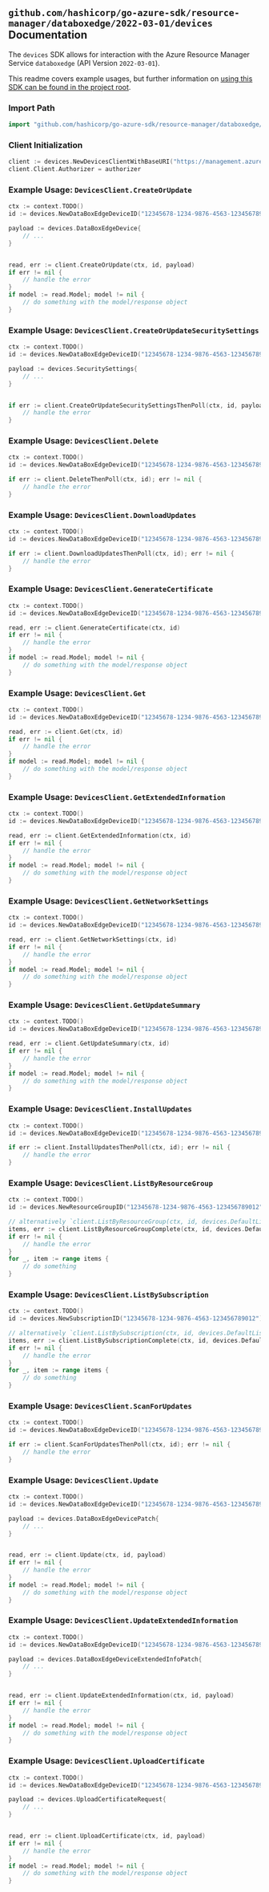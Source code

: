 
## `github.com/hashicorp/go-azure-sdk/resource-manager/databoxedge/2022-03-01/devices` Documentation

The `devices` SDK allows for interaction with the Azure Resource Manager Service `databoxedge` (API Version `2022-03-01`).

This readme covers example usages, but further information on [using this SDK can be found in the project root](https://github.com/hashicorp/go-azure-sdk/tree/main/docs).

### Import Path

```go
import "github.com/hashicorp/go-azure-sdk/resource-manager/databoxedge/2022-03-01/devices"
```


### Client Initialization

```go
client := devices.NewDevicesClientWithBaseURI("https://management.azure.com")
client.Client.Authorizer = authorizer
```


### Example Usage: `DevicesClient.CreateOrUpdate`

```go
ctx := context.TODO()
id := devices.NewDataBoxEdgeDeviceID("12345678-1234-9876-4563-123456789012", "example-resource-group", "dataBoxEdgeDeviceValue")

payload := devices.DataBoxEdgeDevice{
	// ...
}


read, err := client.CreateOrUpdate(ctx, id, payload)
if err != nil {
	// handle the error
}
if model := read.Model; model != nil {
	// do something with the model/response object
}
```


### Example Usage: `DevicesClient.CreateOrUpdateSecuritySettings`

```go
ctx := context.TODO()
id := devices.NewDataBoxEdgeDeviceID("12345678-1234-9876-4563-123456789012", "example-resource-group", "dataBoxEdgeDeviceValue")

payload := devices.SecuritySettings{
	// ...
}


if err := client.CreateOrUpdateSecuritySettingsThenPoll(ctx, id, payload); err != nil {
	// handle the error
}
```


### Example Usage: `DevicesClient.Delete`

```go
ctx := context.TODO()
id := devices.NewDataBoxEdgeDeviceID("12345678-1234-9876-4563-123456789012", "example-resource-group", "dataBoxEdgeDeviceValue")

if err := client.DeleteThenPoll(ctx, id); err != nil {
	// handle the error
}
```


### Example Usage: `DevicesClient.DownloadUpdates`

```go
ctx := context.TODO()
id := devices.NewDataBoxEdgeDeviceID("12345678-1234-9876-4563-123456789012", "example-resource-group", "dataBoxEdgeDeviceValue")

if err := client.DownloadUpdatesThenPoll(ctx, id); err != nil {
	// handle the error
}
```


### Example Usage: `DevicesClient.GenerateCertificate`

```go
ctx := context.TODO()
id := devices.NewDataBoxEdgeDeviceID("12345678-1234-9876-4563-123456789012", "example-resource-group", "dataBoxEdgeDeviceValue")

read, err := client.GenerateCertificate(ctx, id)
if err != nil {
	// handle the error
}
if model := read.Model; model != nil {
	// do something with the model/response object
}
```


### Example Usage: `DevicesClient.Get`

```go
ctx := context.TODO()
id := devices.NewDataBoxEdgeDeviceID("12345678-1234-9876-4563-123456789012", "example-resource-group", "dataBoxEdgeDeviceValue")

read, err := client.Get(ctx, id)
if err != nil {
	// handle the error
}
if model := read.Model; model != nil {
	// do something with the model/response object
}
```


### Example Usage: `DevicesClient.GetExtendedInformation`

```go
ctx := context.TODO()
id := devices.NewDataBoxEdgeDeviceID("12345678-1234-9876-4563-123456789012", "example-resource-group", "dataBoxEdgeDeviceValue")

read, err := client.GetExtendedInformation(ctx, id)
if err != nil {
	// handle the error
}
if model := read.Model; model != nil {
	// do something with the model/response object
}
```


### Example Usage: `DevicesClient.GetNetworkSettings`

```go
ctx := context.TODO()
id := devices.NewDataBoxEdgeDeviceID("12345678-1234-9876-4563-123456789012", "example-resource-group", "dataBoxEdgeDeviceValue")

read, err := client.GetNetworkSettings(ctx, id)
if err != nil {
	// handle the error
}
if model := read.Model; model != nil {
	// do something with the model/response object
}
```


### Example Usage: `DevicesClient.GetUpdateSummary`

```go
ctx := context.TODO()
id := devices.NewDataBoxEdgeDeviceID("12345678-1234-9876-4563-123456789012", "example-resource-group", "dataBoxEdgeDeviceValue")

read, err := client.GetUpdateSummary(ctx, id)
if err != nil {
	// handle the error
}
if model := read.Model; model != nil {
	// do something with the model/response object
}
```


### Example Usage: `DevicesClient.InstallUpdates`

```go
ctx := context.TODO()
id := devices.NewDataBoxEdgeDeviceID("12345678-1234-9876-4563-123456789012", "example-resource-group", "dataBoxEdgeDeviceValue")

if err := client.InstallUpdatesThenPoll(ctx, id); err != nil {
	// handle the error
}
```


### Example Usage: `DevicesClient.ListByResourceGroup`

```go
ctx := context.TODO()
id := devices.NewResourceGroupID("12345678-1234-9876-4563-123456789012", "example-resource-group")

// alternatively `client.ListByResourceGroup(ctx, id, devices.DefaultListByResourceGroupOperationOptions())` can be used to do batched pagination
items, err := client.ListByResourceGroupComplete(ctx, id, devices.DefaultListByResourceGroupOperationOptions())
if err != nil {
	// handle the error
}
for _, item := range items {
	// do something
}
```


### Example Usage: `DevicesClient.ListBySubscription`

```go
ctx := context.TODO()
id := devices.NewSubscriptionID("12345678-1234-9876-4563-123456789012")

// alternatively `client.ListBySubscription(ctx, id, devices.DefaultListBySubscriptionOperationOptions())` can be used to do batched pagination
items, err := client.ListBySubscriptionComplete(ctx, id, devices.DefaultListBySubscriptionOperationOptions())
if err != nil {
	// handle the error
}
for _, item := range items {
	// do something
}
```


### Example Usage: `DevicesClient.ScanForUpdates`

```go
ctx := context.TODO()
id := devices.NewDataBoxEdgeDeviceID("12345678-1234-9876-4563-123456789012", "example-resource-group", "dataBoxEdgeDeviceValue")

if err := client.ScanForUpdatesThenPoll(ctx, id); err != nil {
	// handle the error
}
```


### Example Usage: `DevicesClient.Update`

```go
ctx := context.TODO()
id := devices.NewDataBoxEdgeDeviceID("12345678-1234-9876-4563-123456789012", "example-resource-group", "dataBoxEdgeDeviceValue")

payload := devices.DataBoxEdgeDevicePatch{
	// ...
}


read, err := client.Update(ctx, id, payload)
if err != nil {
	// handle the error
}
if model := read.Model; model != nil {
	// do something with the model/response object
}
```


### Example Usage: `DevicesClient.UpdateExtendedInformation`

```go
ctx := context.TODO()
id := devices.NewDataBoxEdgeDeviceID("12345678-1234-9876-4563-123456789012", "example-resource-group", "dataBoxEdgeDeviceValue")

payload := devices.DataBoxEdgeDeviceExtendedInfoPatch{
	// ...
}


read, err := client.UpdateExtendedInformation(ctx, id, payload)
if err != nil {
	// handle the error
}
if model := read.Model; model != nil {
	// do something with the model/response object
}
```


### Example Usage: `DevicesClient.UploadCertificate`

```go
ctx := context.TODO()
id := devices.NewDataBoxEdgeDeviceID("12345678-1234-9876-4563-123456789012", "example-resource-group", "dataBoxEdgeDeviceValue")

payload := devices.UploadCertificateRequest{
	// ...
}


read, err := client.UploadCertificate(ctx, id, payload)
if err != nil {
	// handle the error
}
if model := read.Model; model != nil {
	// do something with the model/response object
}
```
